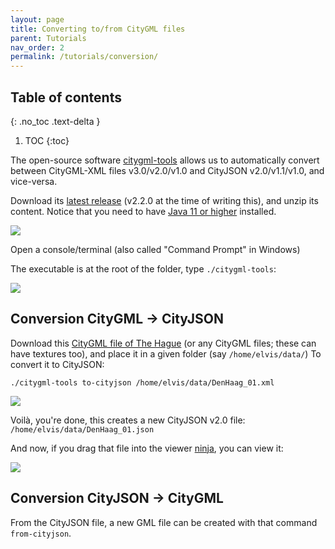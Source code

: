 ```yaml
---
layout: page
title: Converting to/from CityGML files
parent: Tutorials
nav_order: 2
permalink: /tutorials/conversion/
---
```


## Table of contents
{: .no_toc .text-delta }

1. TOC
{:toc}





The open-source software [citygml-tools](https://github.com/citygml4j/citygml-tools) allows us to automatically convert between CityGML-XML files v3.0/v2.0/v1.0 and CityJSON v2.0/v1.1/v1.0, and vice-versa. 

Download its [latest release](https://github.com/citygml4j/citygml-tools/releases) (v2.2.0 at the time of writing this), and unzip its content.
Notice that you need to have [Java 11 or higher](https://github.com/citygml4j/citygml-tools?tab=readme-ov-file#system-requirements) installed.

![](../files/c-download.png)

Open a console/terminal (also called "Command Prompt" in Windows)

The executable is at the root of the folder, type `./citygml-tools`:

![](../files/c-help.png)



## Conversion CityGML -> CityJSON


Download this [CityGML file of The Hague](https://3d.bk.tudelft.nl/opendata/cityjson/3dcities/citygml/DenHaag_01.xml) (or any CityGML files; these can have textures too), and place it in a given folder (say `/home/elvis/data/`)
To convert it to CityJSON:

```
./citygml-tools to-cityjson /home/elvis/data/DenHaag_01.xml
```

![](../files/c-tocityjson.png)

Voilà, you're done, this creates a new CityJSON v2.0 file: `/home/elvis/data/DenHaag_01.json`


And now, if you drag that file into the viewer [ninja](https://ninja.cityjson.org/), you can view it:

![](../files/c-ninja.png)


## Conversion CityJSON -> CityGML

From the CityJSON file, a new GML file can be created with that command `from-cityjson`.



